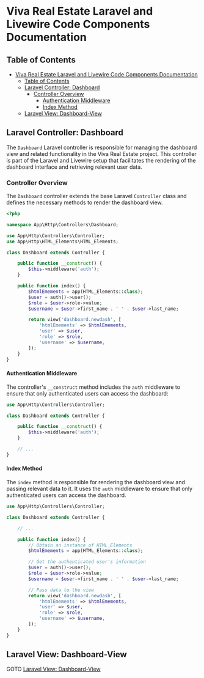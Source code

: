 # Viva Real Estate Laravel and Livewire Code Components Documentation

## Table of Contents

- [Viva Real Estate Laravel and Livewire Code Components Documentation](#viva-real-estate-laravel-and-livewire-code-components-documentation)
  - [Table of Contents](#table-of-contents)
  - [Laravel Controller: Dashboard](#laravel-controller-dashboard)
    - [Controller Overview](#controller-overview)
      - [Authentication Middleware](#authentication-middleware)
      - [Index Method](#index-method)
  - [Laravel View: Dashboard-View](#laravel-view-dashboard-view)

## Laravel Controller: Dashboard

The `Dashboard` Laravel controller is responsible for managing the dashboard view and related functionality in the Viva Real Estate project. This controller is part of the Laravel and Livewire setup that facilitates the rendering of the dashboard interface and retrieving relevant user data.

### Controller Overview

The `Dashboard` controller extends the base Laravel `Controller` class and defines the necessary methods to render the dashboard view.

```php
<?php

namespace App\Http\Controllers\Dashboard;

use App\Http\Controllers\Controller;
use App\Http\HTML_Elements\HTML_Elements;

class Dashboard extends Controller {

    public function __construct() {
        $this->middleware('auth');
    }

    public function index() {
        $htmlEmements = app(HTML_Elements::class);
        $user = auth()->user();
        $role = $user->role->value;
        $username = $user->first_name . ' ' . $user->last_name;

        return view('dashboard.newdash', [
            'htmlEmements' => $htmlEmements,
            'user' => $user,
            'role' => $role,
            'username' => $username,
        ]);
    }
}
```

#### Authentication Middleware

The controller's `__construct` method includes the `auth` middleware to ensure that only authenticated users can access the dashboard:

```php
use App\Http\Controllers\Controller;

class Dashboard extends Controller {

    public function __construct() {
        $this->middleware('auth');
    }

    // ...
}
```

#### Index Method

The `index` method is responsible for rendering the dashboard view and passing relevant data to it. It uses the `auth` middleware to ensure that only authenticated users can access the dashboard.

```php
use App\Http\Controllers\Controller;

class Dashboard extends Controller {

    // ...

    public function index() {
        // Obtain an instance of HTML_Elements
        $htmlEmements = app(HTML_Elements::class);

        // Get the authenticated user's information
        $user = auth()->user();
        $role = $user->role->value;
        $username = $user->first_name . ' ' . $user->last_name;

        // Pass data to the view
        return view('dashboard.newdash', [
            'htmlEmements' => $htmlEmements,
            'user' => $user,
            'role' => $role,
            'username' => $username,
        ]);
    }
}
```

## Laravel View: Dashboard-View

GOTO [Laravel View: Dashboard-View](view.md)
